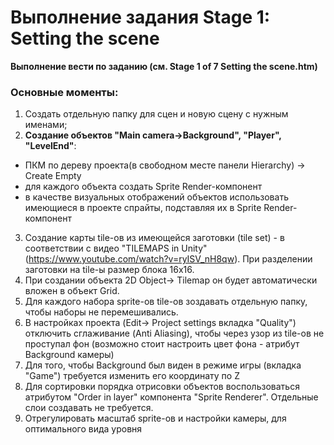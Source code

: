 # **Выполнение задания Stage 1: Setting the scene** 

**Выполнение вести по заданию (см. Stage 1 of 7 Setting the scene.htm)**

### Основные моменты:
1. Создать отдельную папку для сцен и новую сцену с нужным именами;
2. **Создание объектов "Main camera->Background", "Player", "LevelEnd"**:
* ПКМ по дереву проекта(в свободном месте панели Hierarchy) -> Create Empty
* для каждого объекта создать Sprite Render-компонент
* в качестве визуальных отображений объектов использовать имеющиеся в проекте
  спрайты, подставляя их в Sprite Render-компонент

3. Создание карты tile-ов из имеющейся заготовки (tile set) - в соответствии с видео "TILEMAPS in Unity" (https://www.youtube.com/watch?v=ryISV_nH8qw). При разделении заготовки на tile-ы размер блока 16x16.
4. При создании объекта 2D Object-> Tilemap он будет автоматически вложен в объект Grid.
5. Для каждого набора sprite-ов tile-ов зоздавать отдельную папку, чтобы наборы не перемешивались.
6. В настройках проекта (Edit-> Project settings вкладка "Quality") отключить сглаживание (Anti Aliasing), чтобы через узор из tile-ов не проступал фон (возможно стоит настроить цвет фона - атрибут Background камеры) 
7. Для того, чтобы Background был виден в режиме игры (вкладка "Game") требуется изменить его координату по Z
8. Для сортировки порядка отрисовки объектов воспользоваться атрибутом "Order in layer" компонента "Sprite Renderer". Отдельные слои создавать не требуется.
9. Отрегулировать масштаб sprite-ов и настройки камеры, для оптимального вида уровня